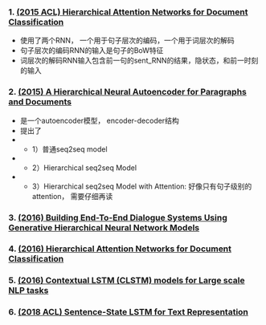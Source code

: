 
### 1. [(2015 ACL) Hierarchical Attention Networks for Document Classification](http://www.aclweb.org/anthology/D15-1106)
* 使用了两个RNN， 一个用于句子层次的编码，一个用于词层次的解码
* 句子层次的编码RNN的输入是句子的BoW特征
* 词层次的解码RNN输入包含前一句的sent_RNN的结果，隐状态，和前一时刻的输入

### 2. [(2015) A Hierarchical Neural Autoencoder for Paragraphs and Documents](https://arxiv.org/pdf/1506.01057.pdf)
* 是一个autoencoder模型， encoder-decoder结构
* 提出了 
* * 1）普通seq2seq model
* * 2）Hierarchical seq2seq Model
* * 3）Hierarchical seq2seq Model with Attention: 好像只有句子级别的attention， 需要仔细再读

### 3. [(2016) Building End-To-End Dialogue Systems Using Generative Hierarchical Neural Network Models](https://arxiv.org/pdf/1507.04808.pdf)

### 4. [(2016) Hierarchical Attention Networks for Document Classification](https://www.cs.cmu.edu/~hovy/papers/16HLT-hierarchical-attention-networks.pdf)

### 5. [(2016) Contextual LSTM (CLSTM) models for Large scale NLP tasks](https://arxiv.org/pdf/1602.06291.pdf)

### 6. [(2018 ACL) Sentence-State LSTM for Text Representation](http://aclweb.org/anthology/P18-1030)
